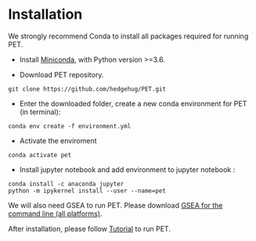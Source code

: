 # Installation 

We strongly recommend Conda to install all packages required for running PET. 

* Install [Miniconda](https://docs.conda.io/en/latest/miniconda.html), with Python version >=3.6.

* Download PET repository.
```
git clone https://github.com/hedgehug/PET.git
```
* Enter the downloaded folder, create a new conda environment for PET (in terminal):
```
conda env create -f environment.yml
```
* Activate the enviroment
```
conda activate pet
```
* Install jupyter notebook and add environment to jupyter notebook :
```
conda install -c anaconda jupyter
python -m ipykernel install --user --name=pet
```
We will also need GSEA to run PET. Please download [GSEA for the
command line (all platforms)](http://www.gsea-msigdb.org/gsea/downloads.jsp).

After installation, please follow [Tutorial](https://github.com/hedgehug/PET/blob/main/run_PET_tutorial.ipynb) to run PET.